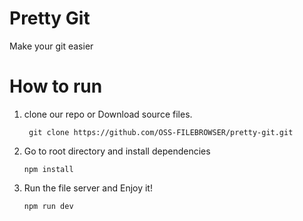 # Pretty Git

Make your git easier

# How to run

1. clone our repo or Download source files.
   ```
    git clone https://github.com/OSS-FILEBROWSER/pretty-git.git
   ```
2. Go to root directory and install dependencies
   ```
   npm install
   ```
3. Run the file server and Enjoy it!
   ```
   npm run dev
   ```

